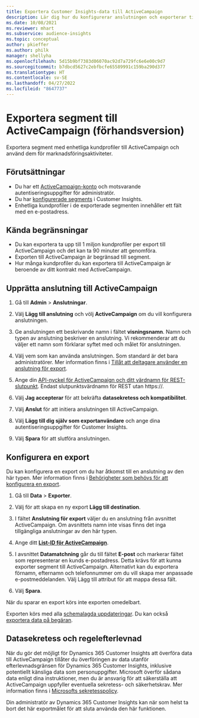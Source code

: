 ```yaml
---
title: Exportera Customer Insights-data till ActiveCampaign
description: Lär dig hur du konfigurerar anslutningen och exporterar till ActiveCampaign.
ms.date: 10/08/2021
ms.reviewer: mhart
ms.subservice: audience-insights
ms.topic: conceptual
author: pkieffer
ms.author: philk
manager: shellyha
ms.openlocfilehash: 5d15b9bf7383d06070ac92d7a729fc6e6e00c9d7
ms.sourcegitcommit: b7dbcd5627c2ebfbcfe65589991c159ba290d377
ms.translationtype: HT
ms.contentlocale: sv-SE
ms.lasthandoff: 04/27/2022
ms.locfileid: "8647737"
---
```

# <a name="export-segments-to-activecampaign-preview"></a>Exportera segment till ActiveCampaign (förhandsversion)

Exportera segment med enhetliga kundprofiler till ActiveCampaign och använd dem för marknadsföringsaktiviteter.

## <a name="prerequisites"></a>Förutsättningar

-   Du har ett [ActiveCampaign-konto](https://www.activecampaign.com/) och motsvarande autentiseringsuppgifter för administratör.
-   Du har [konfigurerade segments](segments.md) i Customer Insights.
-   Enhetliga kundprofiler i de exporterade segmenten innehåller ett fält med en e-postadress.

## <a name="known-limitations"></a>Kända begränsningar

- Du kan exportera ta upp till 1 miljon kundprofiler per export till ActiveCampaign och det kan ta 90 minuter att genomföra.
- Exporten till ActiveCampaign är begränsad till segment.
- Hur många kundprofiler du kan exportera till ActiveCampaign är beroende av ditt kontrakt med ActiveCampaign.

## <a name="set-up-connection-to-activecampaign"></a>Upprätta anslutning till ActiveCampaign

1. Gå till **Admin** > **Anslutningar**.

1. Välj **Lägg till anslutning** och völj **ActiveCampaign** om du vill konfigurera anslutningen.

1. Ge anslutningen ett beskrivande namn i fältet **visningsnamn**. Namn och typen av anslutning beskriver en anslutning. Vi rekommenderar att du väljer ett namn som förklarar syftet med och målet för anslutningen.

1. Välj vem som kan använda anslutningen. Som standard är det bara administratörer. Mer information finns i [Tillåt att deltagare använder en anslutning för export](connections.md#allow-contributors-to-use-a-connection-for-exports).

1. Ange din [API-nyckel för ActiveCampaign och ditt värdnamn för REST-slutpunkt](https://help.activecampaign.com/hc/articles/207317590-Getting-started-with-the-API#how-to-obtain-your-activecampaign-api-url-and-key). Endast slutpunktsvärdnamn för REST utan https://. 

1. Välj **Jag accepterar** för att bekräfta **datasekretess och kompatibilitet**.

1. Välj **Anslut** för att initiera anslutningen till ActiveCampaign.

1. Välj **Lägg till dig själv som exportanvändare** och ange dina autentiseringsuppgifter för Customer Insights.

1. Välj **Spara** för att slutföra anslutningen.

## <a name="configure-an-export"></a>Konfigurera en export

Du kan konfigurera en export om du har åtkomst till en anslutning av den här typen. Mer information finns i [Behörigheter som behövs för att konfigurera en export](export-destinations.md#set-up-a-new-export).

1. Gå till **Data** > **Exporter**.

1. Välj för att skapa en ny export **Lägg till destination**.

1. I fältet **Anslutning för export** väljer du en anslutning från avsnittet ActiveCampaign. Om avsnittets namn inte visas finns det inga tillgängliga anslutningar av den här typen.

1. Ange ditt [**List-ID för ActiveCampaign**](https://help.activecampaign.com/hc/articles/360000030559-How-to-create-a-list-in-ActiveCampaign).    

1. I avsnittet **Datamatchning** går du till fältet **E-post** och markerar fältet som representerar en kunds e-postadress. Detta krävs för att kunna exporter segment till ActiveCampaign. Alternativt kan du exportera förnamn, efternamn och telefonnummer om du vill skapa mer anpassade e-postmeddelanden. Välj Lägg till attribut för att mappa dessa fält.

1. Välj **Spara**.

När du sparar en export körs inte exporten omedelbart.

Exporten körs med alla [schemalagda uppdateringar](system.md#schedule-tab). Du kan också [exportera data på begäran](export-destinations.md#run-exports-on-demand). 


## <a name="data-privacy-and-compliance"></a>Datasekretess och regelefterlevnad

När du gör det möjligt för Dynamics 365 Customer Insights att överföra data till ActiveCampaign tillåter du överföringen av data utanför efterlevnadsgränsen för Dynamics 365 Customer Insights, inklusive potentiellt känsliga data som personuppgifter. Microsoft överför sådana data enligt dina instruktioner, men du är ansvarig för att säkerställa att ActiveCampaign uppfyller eventuella sekretess- och säkerhetskrav. Mer information finns i [Microsofts sekretesspolicy](https://go.microsoft.com/fwlink/?linkid=396732).

Din administratör av Dynamics 365 Customer Insights kan när som helst ta bort det här exportmålet för att sluta använda den här funktionen.
